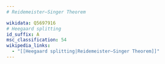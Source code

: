 ```yaml
---
# Reidemeister–Singer Theorem

wikidata: Q5697916
# Heegaard splitting
id_suffix: A
msc_classification: 54
wikipedia_links:
  - "[[Heegaard splitting|Reidemeister–Singer Theorem]]"
---
```

